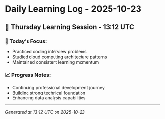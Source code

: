 # Daily Learning Log - 2025-10-23

## 📅 Thursday Learning Session - 13:12 UTC

### 🎯 Today's Focus:
- Practiced coding interview problems
- Studied cloud computing architecture patterns
- Maintained consistent learning momentum

### 📈 Progress Notes:
- Continuing professional development journey
- Building strong technical foundation
- Enhancing data analysis capabilities

---
*Generated at 13:12 UTC on 2025-10-23*
